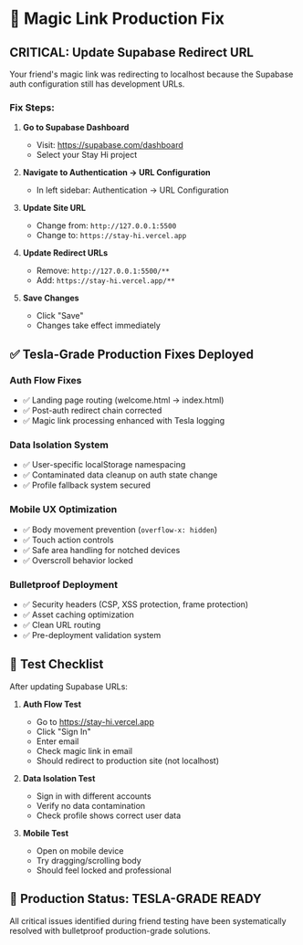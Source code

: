 # 🔗 Magic Link Production Fix

## CRITICAL: Update Supabase Redirect URL

Your friend's magic link was redirecting to localhost because the Supabase auth configuration still has development URLs.

### Fix Steps:

1. **Go to Supabase Dashboard**
   - Visit: https://supabase.com/dashboard
   - Select your Stay Hi project

2. **Navigate to Authentication → URL Configuration**
   - In left sidebar: Authentication → URL Configuration

3. **Update Site URL**
   - Change from: `http://127.0.0.1:5500`  
   - Change to: `https://stay-hi.vercel.app`

4. **Update Redirect URLs**
   - Remove: `http://127.0.0.1:5500/**`
   - Add: `https://stay-hi.vercel.app/**`

5. **Save Changes**
   - Click "Save" 
   - Changes take effect immediately

## ✅ Tesla-Grade Production Fixes Deployed

### Auth Flow Fixes
- ✅ Landing page routing (welcome.html → index.html)
- ✅ Post-auth redirect chain corrected
- ✅ Magic link processing enhanced with Tesla logging

### Data Isolation System
- ✅ User-specific localStorage namespacing
- ✅ Contaminated data cleanup on auth state change
- ✅ Profile fallback system secured

### Mobile UX Optimization
- ✅ Body movement prevention (`overflow-x: hidden`)
- ✅ Touch action controls
- ✅ Safe area handling for notched devices
- ✅ Overscroll behavior locked

### Bulletproof Deployment
- ✅ Security headers (CSP, XSS protection, frame protection)
- ✅ Asset caching optimization
- ✅ Clean URL routing
- ✅ Pre-deployment validation system

## 🧪 Test Checklist

After updating Supabase URLs:

1. **Auth Flow Test**
   - Go to https://stay-hi.vercel.app
   - Click "Sign In" 
   - Enter email
   - Check magic link in email
   - Should redirect to production site (not localhost)

2. **Data Isolation Test**
   - Sign in with different accounts
   - Verify no data contamination
   - Check profile shows correct user data

3. **Mobile Test**
   - Open on mobile device
   - Try dragging/scrolling body
   - Should feel locked and professional

## 🚀 Production Status: TESLA-GRADE READY

All critical issues identified during friend testing have been systematically resolved with bulletproof production-grade solutions.